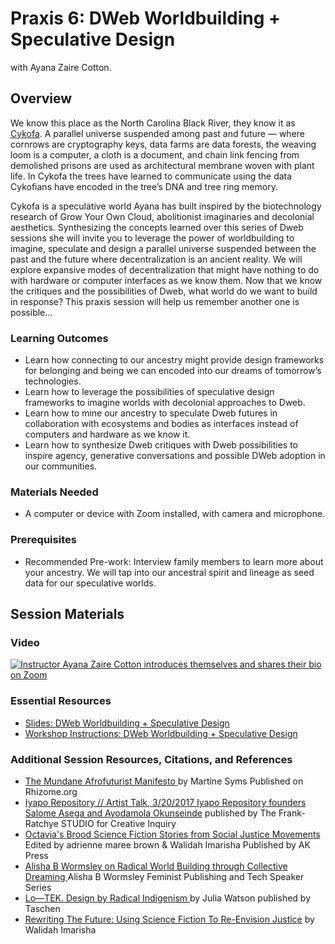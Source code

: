 # Praxis 6: DWeb Worldbuilding + Speculative Design

with Ayana Zaire Cotton.

## Overview

We know this place as the North Carolina Black River, they know it as [Cykofa](https://ayanazairecotton.com/Cykofa-Story). A parallel universe suspended among past and future — where cornrows are cryptography keys, data farms are data forests, the weaving loom is a computer, a cloth is a document, and chain link fencing from demolished prisons are used as architectural membrane woven with plant life. In Cykofa the trees have learned to communicate using the data Cykofians have encoded in the tree’s DNA and tree ring memory.

Cykofa is a speculative world Ayana has built inspired by the biotechnology research of Grow Your Own Cloud, abolitionist imaginaries and decolonial aesthetics. Synthesizing the concepts learned over this series of Dweb sessions she will invite you to leverage the power of worldbuilding to imagine, speculate and design a parallel universe suspended between the past and the future where decentralization is an ancient reality. We will explore expansive modes of decentralization that might have nothing to do with hardware or computer interfaces as we know them. Now that we know the critiques and the possibilities of Dweb, what world do we want to build in response? This praxis session will help us remember another one is possible…

### Learning Outcomes

* Learn how connecting to our ancestry might provide design frameworks for belonging and being we can encoded into our dreams of tomorrow’s technologies.
* Learn how to leverage the possibilities of speculative design frameworks to imagine worlds with decolonial approaches to Dweb.
* Learn how to mine our ancestry to speculate Dweb futures in collaboration with ecosystems and bodies as interfaces instead of computers and hardware as we know it.
* Learn how to synthesize Dweb critiques with Dweb possibilities to inspire agency, generative conversations and possible DWeb adoption in our communities.

### Materials Needed

* A computer or device with Zoom installed, with camera and microphone.

### Prerequisites

* Recommended Pre-work: Interview family members to learn more about your ancestry. We will tap into our ancestral spirit and lineage as seed data for our speculative worlds.

## Session Materials

### Video

[![Instructor Ayana Zaire Cotton introduces themselves and shares their bio on Zoom](https://img.youtube.com/vi/ax3RHBDEFXw/0.jpg)](https://www.youtube.com/watch?v=ax3RHBDEFXw)

### Essential Resources

* [Slides: DWeb Worldbuilding + Speculative Design](Slides-DWeb-Worldbuilding-and-Speculative-Design-Praxis-6.pdf)
* [Workshop Instructions: DWeb Worldbuilding + Speculative Design](Slides-DWeb-Worldbuilding-and-Speculative-Design-Praxis-6.pdf)

### Additional Session Resources, Citations, and References

- [The Mundane Afrofuturist Manifesto ](https://rhizome.org/editorial/2013/dec/17/mundane-afrofuturist-manifesto/) by Martine Syms Published on Rhizome.org
- [Iyapo Repository // Artist Talk, 3/20/2017 Iyapo Repository founders Salome Asega and Ayodamola Okunseinde](https://youtu.be/8AxCstr3MXA?si=XFmxFAaV5hpIV4Mz) published by The Frank-Ratchye STUDIO for Creative Inquiry
- [Octavia's Brood Science Fiction Stories from Social Justice Movements](https://www.akpress.org/octavia-s-brood.html) Edited by adrienne maree brown & Walidah Imarisha Published by AK Press
- [Alisha B Wormsley on Radical World Building through Collective Dreaming ](https://youtu.be/T0xLb2PcyWA?si=NH-gbSLo1bPMLyHo) Alisha B Wormsley Feminist Publishing and Tech Speaker Series
- [Lo—TEK. Design by Radical Indigenism ](https://www.taschen.com/en/books/architecture-design/04698/julia-watson-lo-tek-design-by-radical-indigenism) by Julia Watson published by Taschen
- [Rewriting The Future: Using Science Fiction To Re-Envision Justice](https://www.walidah.com/blog/2015/2/11/rewriting-the-future-using-science-fiction-to-re-envision-justice) by Walidah Imarisha